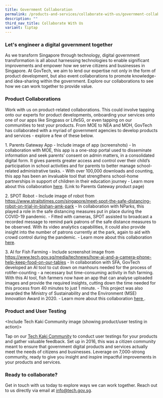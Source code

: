 ```yaml
---
title: Government Collaboration
permalink: /products-and-services/collaborate-with-us/government-collaboration/
description: ""
third_nav_title: Collaborate With Us
variant: tiptap
---
```

<h3>Let's engineer a digital government together</h3>
<p>As we transform Singapore through technology, digital government transformation
is all about harnessing technologies to enable significant improvements
and empower how we serve citizens and businesses in Singapore. At GovTech,
we aim to lend our expertise not only in the form of product development,
but also event collaborations to promote knowledge- and idea-sharing within
the government. Explore our collaborations to see how we can work together
to provide value.</p>
<h3>Product Collaborations</h3>
<p>Work with us on product-related collaborations. This could involve tapping
onto our experts for product developments, onboarding your services onto
one of our apps like Singpass or LifeSG, or even tapping on our communities
to test your products. From MOE to NEA and MOH, GovTech has collaborated
with a myriad of government agencies to develop products and services -
explore a few of these below.</p>
<p>1. Parents Gateway App - Include image of app (screenshots) - In collaboration
with MOE, this app is a one-stop portal used to disseminate information
and seek parents’ consent on admin matters, in a consolidated digital form.
It gives parents greater access and control over their child’s participation
in school activities and for parents to better manage school-related administrative
tasks. - With over 100,000 downloads and counting, this app has been an
invaluable tool that strengthens school-home partnerships in support of
children in their education journey - Learn more about this collaboration <u>here</u>.
(Link to Parents Gateway product page)</p>
<p>2. SPOT Robot - Include image of robot from <a href="https://www.straitstimes.com/singapore/meet-spot-the-safe-distancing-robot-on-trial-in-bishan-amk-park" rel="noopener noreferrer nofollow" target="_blank"><u>https://www.straitstimes.com/singapore/meet-spot-the-safe-distancing-robot-on-trial-in-bishan-amk-park</u></a> -
In collaboration with NParks, this played a role in the safe distancing
measures put in place during the COVID-19 pandemic. - Fitted with cameras,
SPOT assisted to broadcast a recorded message to remind park patrons of
the safe distance measures to be observed. With its video analytics capabilities,
it could also provide insight into the number of patrons currently at the
park, again to aid with crowd control during the pandemic. - Learn more
about this collaboration <a href="https://www.tech.gov.sg/media/media-releases/spot-robot-trial-for-safe-distancing-operations" class="waffle-rich-text-link" rel="noopener noreferrer nofollow" target="_blank"><u>here</u></a>.</p>
<p>3. AI for Fish Farming - Include screenshot image from <a href="https://www.straitstimes.com/singapore/meet-spot-the-safe-distancing-robot-on-trial-in-bishan-amk-park" rel="noopener noreferrer nofollow" target="_blank"><u>https://www.tech.gov.sg/media/technews/how-ai-and-a-camera-phone-help-keep-food-on-our-tables</u></a> -
In collaboration with SFA, GovTech developed an AI tool to cut down on
manhours needed for the process of rotifer-counting - a necessary but time-consuming
activity in fish farming. With this AI tool, fish farmers now have an app
that can analyse uploaded images and provide the required insights, cutting
down the time needed for this process from 40 minutes to just 1 minute.
- This project was also awarded the Ministry of Sustainability and the
Environment (MSE) Innovation Award in 2020. - Learn more about this collaboration
<a href="https://www.tech.gov.sg/media/technews/how-ai-and-a-camera-phone-help-keep-food-on-our-tables" class="waffle-rich-text-link" rel="noopener noreferrer nofollow" target="_blank"><u>here</u> 
</a>.</p>
<h3>Product and User Testing</h3>
<p>&lt;Include Tech Kaki Community image (showing product/user testing in
action)&gt;</p>
<p>Tap on our <a href="https://form.gov.sg/60769e8fe0b9d900117857da" rel="noopener noreferrer nofollow" target="_blank">Tech Kaki Community</a> to
conduct user testings for your products and gather valuable feedback. Set
up in 2016, this was a citizen community meant to ensure that government
digital products and services actually meet the needs of citizens and businesses.
Leverage on 7,000-strong community, ready to give you insight and inspire
impactful improvements in your products and services.</p>
<h3>Ready to collaborate?</h3>
<p>Get in touch with us today to explore ways we can work together. Reach
out to us directly via email at <a href="https://www.straitstimes.com/singapore/meet-spot-the-safe-distancing-robot-on-trial-in-bishan-amk-park" rel="noopener noreferrer nofollow" target="_blank">info@tech.gov.sg</a>.</p>
<p></p>